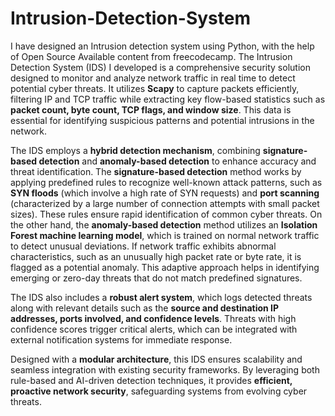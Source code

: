 # Intrusion-Detection-System
I have designed an Intrusion detection system using Python, with the help of Open Source Available content from freecodecamp.
The Intrusion Detection System (IDS) I developed is a comprehensive security solution designed to monitor and analyze network traffic in real time to detect potential cyber threats. It utilizes **Scapy** to capture packets efficiently, filtering IP and TCP traffic while extracting key flow-based statistics such as **packet count, byte count, TCP flags, and window size**. This data is essential for identifying suspicious patterns and potential intrusions in the network.

The IDS employs a **hybrid detection mechanism**, combining **signature-based detection** and **anomaly-based detection** to enhance accuracy and threat identification. The **signature-based detection** method works by applying predefined rules to recognize well-known attack patterns, such as **SYN floods** (which involve a high rate of SYN requests) and **port scanning** (characterized by a large number of connection attempts with small packet sizes). These rules ensure rapid identification of common cyber threats. On the other hand, the **anomaly-based detection** method utilizes an **Isolation Forest machine learning model**, which is trained on normal network traffic to detect unusual deviations. If network traffic exhibits abnormal characteristics, such as an unusually high packet rate or byte rate, it is flagged as a potential anomaly. This adaptive approach helps in identifying emerging or zero-day threats that do not match predefined signatures.

The IDS also includes a **robust alert system**, which logs detected threats along with relevant details such as the **source and destination IP addresses, ports involved, and confidence levels**. Threats with high confidence scores trigger critical alerts, which can be integrated with external notification systems for immediate response. 

Designed with a **modular architecture**, this IDS ensures scalability and seamless integration with existing security frameworks. By leveraging both rule-based and AI-driven detection techniques, it provides **efficient, proactive network security**, safeguarding systems from evolving cyber threats.
